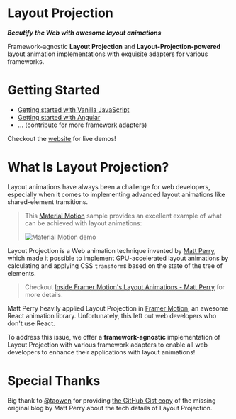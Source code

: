 # Layout Projection

**_Beautify the Web with awesome layout animations_**

Framework-agnostic **Layout Projection** and **Layout-Projection-powered** layout animation implementations with exquisite adapters for various frameworks.

# Getting Started

- [Getting started with Vanilla JavaScript](./packages/core/README.md)
- [Getting started with Angular](./packages/angular/README.md)
- ... (contribute for more framework adapters)

Checkout the [website](https://thenightmarex.github.io/layout-projection) for live demos!

# What Is Layout Projection?

Layout animations have always been a challenge for web developers, especially when it comes to implementing advanced layout animations like shared-element transitions.

> This [Material Motion](https://m2.material.io/design/motion/the-motion-system.html) sample provides an excellent example of what can be achieved with layout animations:
>
> ![Material Motion demo](https://user-images.githubusercontent.com/63489409/226151541-6f28fa2f-3c7c-44c1-b3c0-3dc6fcdeac8d.gif)

Layout Projection is a Web animation technique invented by [Matt Perry](https://github.com/mattgperry), which made it possible to implement GPU-accelerated layout animations by calculating and applying CSS `transform`s based on the state of the tree of elements.

> Checkout [Inside Framer Motion's Layout Animations - Matt Perry](https://www.youtube.com/watch?v=5-JIu0u42Jc) for more details.

Matt Perry heavily applied Layout Projection in [Framer Motion](https://www.framer.com/motion/), an awesome React animation library. Unfortunately, this left out web developers who don't use React.

To address this issue, we offer a **framework-agnostic** implementation of Layout Projection with various framework adapters to enable all web developers to enhance their applications with layout animations!

# Special Thanks

Big thank to [@taowen](https://github.com/taowen) for providing [the GitHub Gist copy](https://gist.github.com/taowen/e102cf5731e527cb9ac02574783c4119) of the missing original blog by Matt Perry about the tech details of Layout Projection.
